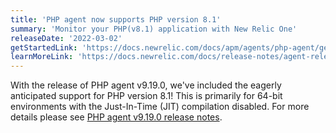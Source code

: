 ```yaml
---
title: 'PHP agent now supports PHP version 8.1'
summary: 'Monitor your PHP(v8.1) application with New Relic One'
releaseDate: '2022-03-02'
getStartedLink: 'https://docs.newrelic.com/docs/apm/agents/php-agent/getting-started/introduction-new-relic-php'
learnMoreLink: 'https://docs.newrelic.com/docs/release-notes/agent-release-notes/php-release-notes/php-agent-9190309/'
---
```


With the release of PHP agent v9.19.0, we've included the eagerly anticipated support for PHP version 8.1! This is primarily for 64-bit environments with the Just-In-Time (JIT) compilation disabled. For more details please see [PHP agent v9.19.0 release notes](/docs/release-notes/agent-release-notes/php-release-notes/php-agent-9190309/).
